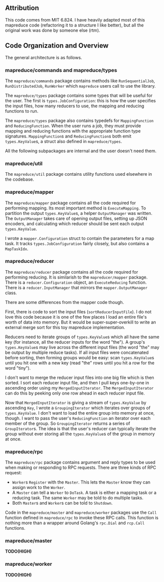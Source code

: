 ## Attribution

This code comes from MIT 6.824. I have heavily adapted most of this
mapreduce code (refactoring it to a structure I like better), but all
the original work was done by someone else (rtm).

## Code Organization and Overview

The general architecture is as follows.

### mapreduce/commands and mapreduce/types

The `mapreduce/commands` package contains methods like
`RunSequentialJob`, `RunDistributedJob`, `RunWorker` which `mapreduce`
users call to use the library.

The `mapreduce/types` package contains some types that will be useful
for the user. The first is `types.JobConfiguration`: this is how the user
specifies the input files, how many reducers to use, the mapping and
reducing functions to run.

The `mapreduce/types` package also contains typedefs for
`MappingFunction` and `ReducingFunction`. When the user runs a job, they
must provide mapping and reducing functions with the appropriate
function type signatures. `MappingFunction`s and `ReducingFunction`s
both emit `types.KeyValue`s, a struct also defined in `mapreduce/types`.

All the following subpackages are internal and the user doesn't need
them.

### mapreduce/util

The `mapreduce/util` package contains utility functions used elsewhere
in the codebase.

### mapreduce/mapper

The `mapreduce/mapper` package contains all the code required for
performing mapping. Its most important method is `ExecuteMapping`. To
partition the output `types.KeyValue`s, a helper `OutputManager` was written.
The `OutputManager` takes care of opening output files, setting up JSON
encoders, and calculating which reducer should be sent each output
`types.KeyValue`.

I wrote a `mapper.Configuration` struct to contain the parameters for a
map task. It tracks `types.JobConfiguration` fairly closely, but also contains
a `MapTaskIdx`.

### mapreduce/reducer

The `mapreduce/reducer` package contains all the code required for
performing reducing. It is similarish to the `mapreducer/mapper`
package. There is a `reducer.Configuration` object, an `ExecuteReducing`
function. There is a `reducer.InputManager` that mirrors the
`mapper.OutputManager` class.

There are some differences from the mapper code though.

First, there is code to sort the input files (`sortReducerInputFile`). I
do not love this code because it is one of the few places I load an
entire file's worth of data into memory. But it would be
super-super-overkill to write an external merge sort for this toy
mapreduce implementation.

Reducers need to iterate groups of `types.KeyValue`s which all have the same
key (for instance, all the reducer inputs for the word "the"). A group's
`types.KeyValue`s may live across the different input files (the word "the"
may be output by multiple reduce tasks). If all input files were
concatenated before sorting, then forming groups would be easy: scan
`types.KeyValue`s until you hit one with a new key (read "the" rows until you
hit a row for the word "tiny").

I don't want to merge the reducer input files into one big file which is
then sorted. I sort each reducer input file, and then I pull keys
one-by-one in ascending order using my `MergedInputIterator`. The
`MergedInputIterator` can do this by peeking only one row ahead in each
reducer input file.

Now that `MergedInputIterator` is giving a stream of `types.KeyValue` by
ascending `Key`, I wrote a `GroupingIterator` which iterates over groups
of `types.KeyValue`. I don't want to load the entire group into memory at
once, though. I want to pass the user's `ReducingFunction` an iterator
over each member of the group. So `GroupingIterator` returns a series of
`GroupIterator`s. The idea is that the user's reducer can typically
iterate the group without ever storing all the `types.KeyValue`s of the group
in memory at once.

### mapreduce/rpc

The `mapreduce/rpc` package contains argument and reply types to be used
when making or responding to RPC requests. There are three kinds of RPC
request:

* `Worker`s `Register` with the `Master`. This lets the `Master` know
  they can assign work to the `Worker`.
* A `Master` can tell a `Worker` to `DoTask`. A task is either a mapping
  task or a reducing task. The same `Worker` may be told to do multiple
  tasks.
* Both `Master`s and `Worker`s can be told to `Shutdown`.

Code in the `mapreduce/master` and `mapreduce/worker` packages use the
`Call` function defined in `mapreduce/rpc` to invoke these RPC calls.
This function is nothing more than a wrapper around Golang's `rpc.Dial`
and `rcp.Call` functions.

### mapreduce/master

**TODO(HIGH)**

### mapreduce/worker

**TODO(HIGH)**
